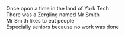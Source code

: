 Once opon a time in the land of York Tech  
There was a Zergling named Mr Smith  
Mr Smith likes to eat people  
Especially seniors because no work was done  
